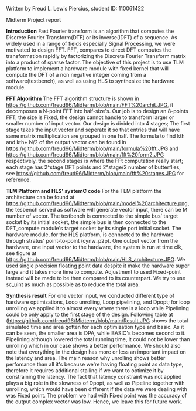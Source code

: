 Written by Freud L. Lewis Piercius, student ID: 110061422

Midterm Project report

**Introduction**
    Fast Fourier transform is an algorithm that computes the Discrete Fourier Transform(DTF) or its inverse(IDFT) of a sequence. As widely used in a range of fields especially Signal Processing, we were motivated to design FFT. FFT, compares to direct DFT computes the transformation rapidly by factorizing the Discrete Fourier Transform matrix into a product of sparse factor. The objective of this project is to use TLM platform to implement a hardware module with fixed kernel that will compute the DFT of a non negative integer coming from a software(testbench), as well as using HLS to synthesize the hardware module.
    
    
    
 **FFT Algorithm**
    The FFT algorithm structure is shown in https://github.com/freud96/Midterm/blob/main/FFT%20archit.JPG, it decomposes a N-point FFT into half-size's. Our job is to design an 8-points FFT, the size is Fixed, the design cannot handle to transform larger or smaller number of input vector. Our design is divided into 4 stages; The first stage takes the input vector and seperate it so that entries that will have same matrix multiplication are grouped in one half. The formula to find kth and kth+ N/2 of the output vector can be found in https://github.com/freud96/Midterm/blob/main/formula%20fft.JPG and https://github.com/freud96/Midterm/blob/main/fft%20form2.JPG respectively. the second stages is where the FFt computation really start; each stage has 2^stage DFT points and 2^stage/2 number of butterflies, see https://github.com/freud96/Midterm/blob/main/fft%20stages.JPG for reference. 
 
 
**TLM Platform and HLS' systemC code**
    For the TLM platform the architecture can be found at https://github.com/freud96/Midterm/blob/main/model%20architecture.png, the tesbench served  as software will generate vector input, there can be M number of vector. The testbench is connected to the simple bus' target socket by its initial socket, the simple bus is then  connected to the DFT_compute module's target socket by its single port initial socket.
    The hardware module, for the HLS platform, is connected to the hardware through stratus' point-to-point (cynw_p2p). One output vector from the hardware, one input vector to the hardware, the system is run at time clk, see figure at https://github.com/freud96/Midterm/blob/main/HLS_architecture.JPG. 
    We used single precision floating point data despite it make the hardware super large and it takes more time to compute. Adjustment to used Fixed-point instead will be made to be then compared to its counterpart. We try to use sc_uint<T> as much as possible as to reduce the total area.  
    


**Synthesis result**
    For one vector input, we conducted different type of hardware optimizations, Loop unrolling, Loop pipelining, and Dpopt; for loop unrolling we applied it to almost every where there is a loop while Pipelining could be only apply to the first stage of the design. Following table at (https://github.com/freud96/Midterm/blob/main/Result.JPG shows the total simulated time and area gotten for each optimization type and basic. 
    As it can be seen, the smaller area is DPA, while BASIC's becomes second to it. Pipelining although lowered the total running time, it could not be lower than unrolling which in our case shows a better performance. We should also note that everything in the design has more or less an important impact on the latency and area. The main reason why unrolling shows better perfomance than all it's because we're having floating point as data type, therefore it requires additional stalling if we want to optimize it by constraining the latency. The fact that latency constraint was not applied plays a big role in the slowness of Dpopt, as well as Pipeline  together with unrolling, which would have been different if the data we were dealing with was Fixed point. 
    The problem we had with Fixed point was the accuracy of the output complex vector was low. Hence, we leave this for future work. 


 
